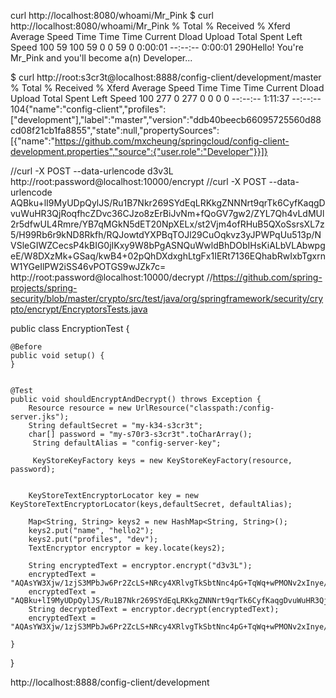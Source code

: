  curl http://localhost:8080/whoami/Mr_Pink
$ curl http://localhost:8080/whoami/Mr_Pink
  % Total    % Received % Xferd  Average Speed   Time    Time     Time  Current
                                 Dload  Upload   Total   Spent    Left  Speed
100    59  100    59    0     0     59      0  0:00:01 --:--:--  0:00:01   290Hello!  You're Mr_Pink and you'll become a(n) Developer...

 $ curl http://root:s3cr3t@localhost:8888/config-client/development/master
  % Total    % Received % Xferd  Average Speed   Time    Time     Time  Current
                                 Dload  Upload   Total   Spent    Left  Speed
100   277    0   277    0     0      0      0 --:--:--  1:11:37 --:--:--   104{"name":"config-client","profiles":["development"],"label":"master","version":"ddb40beecb66095725560d88cd08f21cb1fa8855","state":null,"propertySources":[{"name":"https://github.com/mxcheung/springcloud/config-client-development.properties","source":{"user.role":"Developer"}}]}

 
//curl -X POST --data-urlencode d3v3L   http://root:password@localhost:10000/encrypt
//curl -X POST --data-urlencode AQBku+lI9MyUDpQylJS/Ru1B7Nkr269SYdEqLRKkgZNNNrt9qrTk6CyfKaqgDvuWuHR3QjRoqfhcZDvc36CJzo8zErBiJvNm+fQoGV7gw2/ZYL7Qh4vLdMUl2r5dfwUL4Rmre/YB7qMGkN5dET20NpXELx/st2Vjm4ofRHuB5QXoSsrsXL7z5/H99Rb6r9kND8Rkfh/RQJowtdYXPBqTOJl29CuOqkvz3yJPWPqUu513p/NVSleGIWZCecsP4kBIG0jIKxy9W8bPgASNQuWwldBhDObIHsKiALbVLAbwpgeE/W8DXzMk+GSaq/kwB4+02pQhDXdxghLtgFx1IERt7136EQhabRwIxbTgxrnW1YGeIlPW2iSS46vPOTGS9wJZk7c=  http://root:password@localhost:10000/decrypt
//https://github.com/spring-projects/spring-security/blob/master/crypto/src/test/java/org/springframework/security/crypto/encrypt/EncryptorsTests.java

public class EncryptionTest   {

    @Before
    public void setup() {
    }

    
    @Test
    public void shouldEncryptAndDecrypt() throws Exception {
        Resource resource = new UrlResource("classpath:/config-server.jks");
        String defaultSecret = "my-k34-s3cr3t";
        char[] password = "my-s70r3-s3cr3t".toCharArray();
         String defaultAlias = "config-server-key";

         KeyStoreKeyFactory keys = new KeyStoreKeyFactory(resource, password);


        KeyStoreTextEncryptorLocator key = new KeyStoreTextEncryptorLocator(keys,defaultSecret, defaultAlias);
        
        Map<String, String> keys2 = new HashMap<String, String>();
        keys2.put("name", "hello2");
        keys2.put("profiles", "dev");
        TextEncryptor encryptor = key.locate(keys2);
        
        String encryptedText = encryptor.encrypt("d3v3L");
        encryptedText = "AQAsYW3Xjw/1zjS3MPbJw6Pr2ZcLS+NRcy4XRlvgTkSbtNnc4pG+TqWq+wPMONv2xInye/Jb0zMjXZiU8uYnhB2cvWbKtcFJNo5bbNFzgz18DCCA0wY2LQEm7QoErNsutrtV4BCopWDZ8wX5Y8GL9aea+T1GnmbCkU9Vngn572ZO9YdSds/bJPyKZsPVbcQgxghdcK+Gqy4zK8WaSUF1y9nMrh6uce6gR1JTStun/Mbu77bhlrl0ID940O1quI3uOI8BGFy7+lJq2XUzrLr8GfhHq4lCHhqbaq/PqF6IAmsMx8m6Q0y5ZPIYXlS+5VEBqJp10zewM5EnFcKBTqWTnbXMDpnOES+u6Fp40tGf0pLs96glBPUQjecrbGH/NBZWhCU=";
        encryptedText = "AQBku+lI9MyUDpQylJS/Ru1B7Nkr269SYdEqLRKkgZNNNrt9qrTk6CyfKaqgDvuWuHR3QjRoqfhcZDvc36CJzo8zErBiJvNm+fQoGV7gw2/ZYL7Qh4vLdMUl2r5dfwUL4Rmre/YB7qMGkN5dET20NpXELx/st2Vjm4ofRHuB5QXoSsrsXL7z5/H99Rb6r9kND8Rkfh/RQJowtdYXPBqTOJl29CuOqkvz3yJPWPqUu513p/NVSleGIWZCecsP4kBIG0jIKxy9W8bPgASNQuWwldBhDObIHsKiALbVLAbwpgeE/W8DXzMk+GSaq/kwB4+02pQhDXdxghLtgFx1IERt7136EQhabRwIxbTgxrnW1YGeIlPW2iSS46vPOTGS9wJZk7c=";
        String decryptedText = encryptor.decrypt(encryptedText);
        encryptedText = "AQAsYW3Xjw/1zjS3MPbJw6Pr2ZcLS+NRcy4XRlvgTkSbtNnc4pG+TqWq+wPMONv2xInye/Jb0zMjXZiU8uYnhB2cvWbKtcFJNo5bbNFzgz18DCCA0wY2LQEm7QoErNsutrtV4BCopWDZ8wX5Y8GL9aea+T1GnmbCkU9Vngn572ZO9YdSds/bJPyKZsPVbcQgxghdcK+Gqy4zK8WaSUF1y9nMrh6uce6gR1JTStun/Mbu77bhlrl0ID940O1quI3uOI8BGFy7+lJq2XUzrLr8GfhHq4lCHhqbaq/PqF6IAmsMx8m6Q0y5ZPIYXlS+5VEBqJp10zewM5EnFcKBTqWTnbXMDpnOES+u6Fp40tGf0pLs96glBPUQjecrbGH/NBZWhCU=";

    }

}


http://localhost:8888/config-client/development